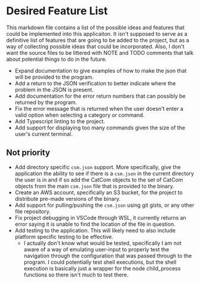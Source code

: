 # Desired Feature List

This markdown file contains a list of the possible ideas and features that could be implemented into this applicaiton.
It isn't supposed to serve as a definitive list of features that are going to be added to the project, but as a way of
collecting possible ideas that could be incorporated. Also, I don't want the source files to be littered with NOTE and
TODO comments that talk about potential things to do in the future.

* Expand documentation to give examples of how to make the json that will be provided to the program.
* Add a return to the JSON verification to better indicate where the problem in the JSON is present.
* Add documentation for the error return numbers that can possibly be returned by the program.
* Fix the error message that is returned when the user doesn't enter a valid option when selecting a category or
command.
* Add Typescript linting to the project.
* Add support for displaying too many commands given the size of the user's current terminal.

## Not priority

* Add directory specific `csm.json` support. More specifically, give the application the ability to see if there is a
`csm.json` in the current directory the user is in and if so add the CatCom objects to the set of CatCom objects from
the main `csm.json` file that is provided to the binary.
* Create an AWS account, specifically an S3 bucket, for the project to distribute pre-made versions of the binary.
* Add support for pulling/pushing the `csm.json` using git gists, or any other file repository.
* Fix project debugging in VSCode through WSL, it currently returns an error saying it is unable to find the location of
the file in question.
* Add testing to the application. This will likely need to also include platform specific testing to be effective.
  * I actually don't know what would be tested, specifically I am not aware of a way of emulating user-input to
    properly test the navigation through the configuration that was passed through to the program. I could potentially
    test shell executions, but the shell execution is basically just a wrapper for the node child_process functions so
    there isn't much to test there.
